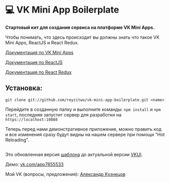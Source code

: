 # 💻 VK Mini App Boilerplate
**Стартовый кит для создания сервиса на платформе VK Mini Apps.**

Чтобы понимать, что здесь происходит вы должны знать что такое VK Mini Apps,  ReactJS и React Redux.

[Документация по VK Mini Apps](https://vk.com/dev/vk_apps_docs)

[Документация по ReactJS](https://ru.reactjs.org/docs/getting-started.html)

[Документация по React Redux](https://rajdee.gitbooks.io/redux-in-russian/content/)

## Установка:
`git clone git://github.com/reyzitwo/vk-mini-app-boilerplate.git <name>`

Перейдите в созданную папку и выполните команды: `npm install` и `npm start`, последняя запустит сервер для разработки на `https://localhost:10888`

Теперь перед нами демонстративное приложение, можно править код и все изменения сразу будут видны на нашем сервере при помощи "Hot Reloading".

##

Это обновленная версия [шаблона](https://github.com/iSa1vatore/vk-mini-app-boilerplate) до актуальной версии [VKUI](https://github.com/VKCOM/VKUI).

Демо: [vk.com/app7855533](https://vk.com/app7855533)

Мой VK (вопросы, предложения): [Александр Кузнецов](https://vk.me/reyzitwo)

